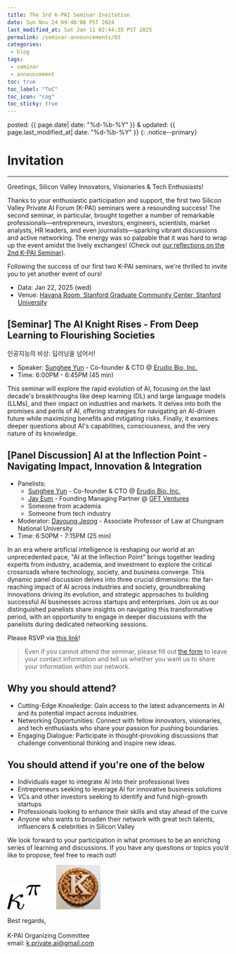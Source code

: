 ```yaml
---
title: The 3rd K-PAI Seminar Invitation
date: Sun Nov 24 09:48:08 PST 2024
last_modified_at: Sat Jan 11 02:44:35 PST 2025
permalink: /seminar-announcements/03
categories:
 - blog
tags:
 - seminar
 - announcement
toc: true
toc_label: "ToC"
toc_icon: "cog"
toc_sticky: true
---
```


posted: {{ page.date| date: "%d-%b-%Y" }}
&amp;
updated: {{ page.last_modified_at| date: "%d-%b-%Y" }}
{: .notice--primary}

<h1 id="invitation">Invitation</h1>

<hr>
Greetings, Silicon Valley Innovators, Visionaries &amp; Tech Enthusiasts!

Thanks to your enthusiastic participation and support, the first two Silicon Valley Private AI Forum (K-PAI) seminars were a resounding success!
The second seminar, in particular, brought together a number of remarkable professionals—entrepreneurs, investors,
engineers, scientists, market analysts, HR leaders, and even journalists—sparking vibrant discussions and active networking.
The energy was so palpable that it was hard to wrap up the event amidst the lively exchanges!
(Check out [our reflections on the 2nd K-PAI Seminar](/blog/PDT-K-PAI-2nd-seminar/)).

Following the success of our first two K-PAI seminars, we're thrilled to invite you to yet another event of ours!

<!--h1 id="3rd-seminar">
The 3rd K-PAI Seminar
</h1-->

<ul>
<li>
	Data: Jan 22, 2025 (wed)
</li>
<li>
	Venue: <a href="https://maps.app.goo.gl/pX9LR2UbUkcJ7g9t8">Havana Room, Stanford Graduate Community Center, Stanford University</a>
</li>
</ul>

<h2 id="ai-knight-rises">
[Seminar] The AI Knight Rises - From Deep Learning to Flourishing Societies
</h2>
인공지능의 비상: 딥러닝을 넘어서!

<ul>
<li>
	Speaker: <a href="https://sungheeyun.github.io/">Sunghee Yun</a>
	- Co-founder &amp; CTO @ <a href="https://sungheeyun-erudio.github.io/">Erudio Bio, Inc.</a>
</li>
<li>
	Time: 6:00PM - 6:45PM (45 min)
</li>
</ul>

This seminar will explore the rapid evolution of AI, focusing
on the last decade's breakthroughs like deep learning (DL) and large language models (LLMs),
and their impact on industries and markets.
It delves into both the promises and perils of AI, offering strategies
for navigating an AI-driven future while maximizing benefits and mitigating risks.
Finally, it examines deeper questions about AI's capabilities, consciousness, and the very nature of its knowledge.

<h2 id="ai-knight-rises">
[Panel Discussion]
AI at the Inflection Point
-
Navigating Impact, Innovation &amp; Integration
</h2>

<ul>
<li>
	Panelists:
	<ul>
	<li>
		<a href="https://sungheeyun.github.io/">Sunghee Yun</a>
		- Co-founder &amp; CTO @ <a href="https://sungheeyun-erudio.github.io/">Erudio Bio, Inc.</a>
	</li>
	<li>
		<a href="https://www.linkedin.com/in/jayeum/">Jay Eum</a>
		- Founding Managing Partner @ <a href="https://www.gft.vc/">GFT Ventures</a>
	</li>
	<li>
		Someone from academia
	</li>
	<li>
		Someone from tech industry
	</li>
	</ul>
</li>
<li>
	Moderator:
	<a href="https://www.linkedin.com/in/dayoungjeong/">Dayoung Jeong</a>
	- Associate Professor of Law at Chungnam National University
</li>
<li>
	Time: 6:50PM - 7:15PM (25 min)
</li>
</ul>

In an era where artificial intelligence is reshaping our world at an unprecedented pace,
"AI at the Inflection Point" brings together
leading experts from industry, academia, and investment to explore the critical crossroads where technology, society, and business converge.
This dynamic panel discussion delves into three crucial dimensions:
the far-reaching impact of AI across industries and society, groundbreaking
innovations driving its evolution, and strategic approaches to building successful AI businesses across startups and enterprises.
Join us as our distinguished panelists share insights on navigating this transformative period,
with an opportunity to engage in deeper discussions with the panelists during dedicated networking sessions.



Please RSVP via [this link](https://forms.gle/aZgU4A5uxVBmUwa79)!

<blockquote>
Even if you cannot attend the seminar,
please fill out <a href="https://forms.gle/aZgU4A5uxVBmUwa79">the form</a>
to leave your contact information
and tell us whether you want us to share your information
within our network.
</blockquote>

<!--(Gain insights from Sunghee Yun, an expert leading the intersection of AI, semiconductor &amp; biotechnology,
as he explores how AI transcends deep learning to impact industries, societies, and economies.
Discover more about his interests and perspectives on AI
by visiting his <a href="https://sungheeyun.github.io/articles">AI Insights Hub</a> and <a href="https://sungheeyun.github.io/papers">AI Papers Hub</a>.)-->

<h2 id="why-attend">Why you should attend?</h2>

- Cutting-Edge Knowledge: Gain access to the latest advancements in AI and its potential impact across industries.
- Networking Opportunities: Connect with fellow innovators, visionaries, and tech enthusiasts who share your passion for pushing boundaries.
- Engaging Dialogue: Participate in thought-provoking discussions that challenge conventional thinking and inspire new ideas.

<h2 id="target-audience">You should attend if you're one of the below</h2>

<!--p>
This series is designed for individuals interested in acquiring and integrating cutting-edge technologies, those planning innovative businesses in advanced sectors, and anyone looking to enhance their current business with AI or privacy-enhancing cryptography (PEC).
</p-->

- Individuals eager to integrate AI into their professional lives
- Entrepreneurs seeking to leverage AI for innovative business solutions
- VCs and other investors seeking to identify and fund high-growth startups
- Professionals looking to enhance their skills and stay ahead of the curve
- Anyone who wants to broaden their network with great tech talents, influencers &amp; celebrities in Silicon Valley


<p>
We look forward to your participation in what promises to be an enriching series of learning and discussions.
If you have any questions or topics you’d like to propose, feel free to reach out!
</p>

<div class="centered-container">
<img width="15%" src="/assets/images/kappa-to-pi.png">
&nbsp;
&nbsp;
&nbsp;
&nbsp;
<img width="20%" src="/assets/images/k-on-pie.png">
</div>

<p>
Best regards,
<br>
<br>
K-PAI Organizing Committee
<br>
email: <a href="mailto:k.private.ai@gmail.com">k.private.ai@gmail.com</a>
</p>
